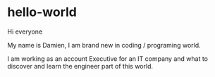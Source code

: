 # hello-world

Hi everyone

My name is Damien, I am brand new in coding / programing world.

I am working as an account Executive for an IT company and what to discover and learn the engineer part of this world.
